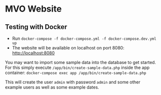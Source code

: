 # MVO Website

## Testing with Docker

* Run `docker-compose -f docker-compose.yml -f docker-compose.dev.yml up`
* The website will be available on localhost on port 8080: [http://localhost:8080](http://localhost:8080)

You may want to import some sample data into the database to get started. For this simply execute `/app/bin/create-sample-data.php` inside the app container: `docker-compose exec app /app/bin/create-sample-data.php`

This will create the user `admin` with password `admin` and some other example users as well as some example dates.